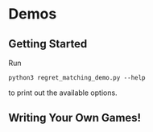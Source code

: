 # Demos

## Getting Started
Run
```
python3 regret_matching_demo.py --help
```
to print out the available options.


## Writing Your Own Games!
